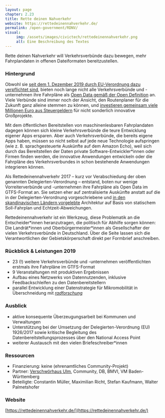 ```yaml
---
layout: page
chapter: 2.23
title: Rette deinen Nahverkehr
website: https://rettedeinennahverkehr.de/
permalink: /open-government/RDNV/
visual:
     img: /assets/images/civictech/rettedeinennahverkehr.png
     alt: Eine Beschreibung des Textes
---
```



Rette deinen Nahverkehr will Verkehrsverbünde dazu bewegen, mehr Fahrplandaten in offenen Dateiformaten bereitzustellen.

### Hintergrund

Obwohl sie [seit dem 1. Dezember 2019 durch EU-Verordnung dazu verpflichtet sind](https://eur-lex.europa.eu/eli/reg_del/2017/1926/oj), bieten noch lange nicht alle Verkehrsverbünde und -unternehmen ihre Fahrpläne als [Open Data gemäß der Open Definition](http://opendefinition.org/od/2.1/de/) an. Viele Verbünde sind immer noch der Ansicht, den Routenplaner für die Zukunft ganz alleine stemmen zu können, und [investieren gemeinsam viele Millionen Euro aus Steuergeldern](https://fragdenstaat.de/anfrage/finanzielle-forderung-des-delfi-projekts/) für nicht sonderlich innovative Großprojekte.

Mit dem öffentlichen Bereitstellen von maschinenlesbaren Fahrplandaten dagegen können sich kleine Verkehrsverbünde die teure Entwicklung eigener Apps ersparen. Aber auch Verkehrsverbünde, die bereits eigene Apps haben, müssen so nicht selbst auf jede neue Technologie aufspringen (wie z. B. sprachgesteuerte Auskünfte auf dem Amazon Echo), weil sich durch das Bereitstellen der Daten private Software-Entwickler\*innen oder Firmen finden werden, die innovative Anwendungen entwickeln oder die Fahrpläne des Verkehrsverbundes in schon bestehende Anwendungen integrieren können.

Als Rettedeinennahverkehr 2017 – kurz vor Verabschiedung der oben genannten Delegierten-Verordnung – entstand, boten nur wenige Vorreiterverbünde und -unternehmen ihre Fahrpläne als Open Data im GTFS-Format an. Sie setzen eher auf zentralisierte Auskünfte anstatt auf die in der Delegierten-Verordnung vorgeschriebene und [in den skandinavischen Ländern vorgelebte](https://nordicopenmobilitydata.eu/position_paper/) Architektur auf Basis von statischem Soll-Fahrplan und Echtzeit-Abweichungen.

Rettedeinennahverkehr ist ein Werkzeug, diese Problematik an die Entscheider\*innen heranzutragen, die politisch für Abhilfe sorgen können: Die Landrät\*innen und Oberbürgermeister\*innen als Gesellschafter der vielen Verkehrsverbünde in Deutschland. Über die Seite lassen sich die Verantwortlichen der Gebietskörperschaft direkt per Formbrief anschreiben.

### Rückblick & Leistungen 2019

* 23 (!) weitere Verkehrsverbünde und -unternehmen veröffentlichten erstmals ihre Fahrpläne im GTFS-Format
* 9 Veranstaltungen mit produktiven Ergebnissen
* Aufbau eines Netzwerks von Datennutzenden, inklusive Feedbackschleifen zu den Datenbereitstellern
* parallel Entwicklung einer Datenstrategie für Mikromobilität in Überschneidung mit [_radforschung_](https://radforschung.org)

### Ausblick

* aktive konsequente Überzeugungsarbeit bei Kommunen und Verwaltungen
* Unterstützung bei der Umsetzung der Delegierten-Verordnung (EU) 1926/2017 sowie kritische Begleitung des Datenbereitstellungsprozesses über den National Access Point
* weiterer Austausch mit den vielen Briefeschreiber\*innen

### Ressourcen

* Finanzierung: keine (ehrenamtliches Community-Projekt)
* Partner: [Verschwörhaus Ulm](https://verschwoerhaus.de/), Community, DB, BMVI, VM Baden-Württemberg
* Beteiligte: Constantin Müller, Maximilian Richt, Stefan Kaufmann, Walter Palmetshofer


### Website

[https://rettedeinennahverkehr.de/](https://rettedeinennahverkehr.de/)
